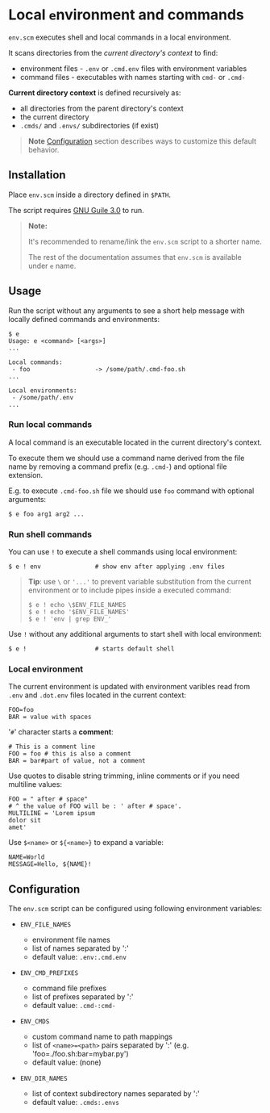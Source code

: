# Local `e`nvironment and commands

`env.scm` executes shell and local commands in a local environment.

It scans directories from the *current directory's context* to find:
- environment files - `.env` or `.cmd.env` files with environment variables
- command files - executables with names starting with `cmd-` or `.cmd-`

**Current directory context** is defined recursively as:
- all directories from the parent directory's context
- the current directory
- `.cmds/` and `.envs/` subdirectories (if exist)


> **Note** [Configuration](#configuration) section describes ways to customize
> this default behavior.


## Installation

Place `env.scm` inside a directory defined in `$PATH`.

The script requires [GNU Guile 3.0](https://www.gnu.org/software/guile) to run.

> **Note:**
>
> It's recommended to rename/link the `env.scm` script to a shorter name.
>
> The rest of the documentation assumes that `env.scm` is available under `e` name.


## Usage

Run the script without any arguments to see a short help message
with locally defined commands and environments:

```
$ e
Usage: e <command> [<args>]
...

Local commands:
 - foo                  -> /some/path/.cmd-foo.sh
...

Local environments:
 - /some/path/.env
...
```


### Run local commands

A local command is an executable located in the current directory's context.

To execute them we should use a command name derived from the file name
by removing a command prefix (e.g. `.cmd-`) and optional file extension.

E.g. to execute `.cmd-foo.sh` file we should use `foo` command with optional arguments:

```
$ e foo arg1 arg2 ...
```


### Run shell commands

You can use `!` to execute a shell commands using local environment:

```
$ e ! env               # show env after applying .env files
```

> **Tip**: use `\` or `'...'` to prevent variable substitution
> from the current environment
> or to include pipes inside a executed command:
>
> ```
> $ e ! echo \$ENV_FILE_NAMES
> $ e ! echo '$ENV_FILE_NAMES'
> $ e ! 'env | grep ENV_'
> ```

Use `!` without any additional arguments to start shell with local environment:

```
$ e !                   # starts default shell
```


### Local environment

The current environment is updated with environment varibles
read from `.env` and `.dot.env` files located in the current context:

```
FOO=foo
BAR = value with spaces
```

'`#`' character starts a **comment**:

```
# This is a comment line
FOO = foo # this is also a comment
BAR = bar#part of value, not a comment
```

Use quotes to disable string trimming, inline comments
or if you need multiline values:

```
FOO = " after # space"
# ^ the value of FOO will be : ' after # space'.
MULTILINE = 'Lorem ipsum
dolor sit
amet'
```

Use `$<name>` or `${<name>}` to expand a variable:

```
NAME=World
MESSAGE=Hello, ${NAME}!
```



## Configuration

The `env.scm` script can be configured using following environment variables:

- `ENV_FILE_NAMES`
  - environment file names
  - list of names separated by ':'
  - default value: `.env:.cmd.env`

- `ENV_CMD_PREFIXES`
  - command file prefixes
  - list of prefixes separated by ':'
  - default value: `.cmd-:cmd-`

- `ENV_CMDS`
  - custom command name to path mappings
  - list of `<name>=<path>` pairs separated by ':' (e.g. 'foo=./foo.sh:bar=mybar.py')
  - default value: (none)

- `ENV_DIR_NAMES`
  - list of context subdirectory names separated by ':'
  - default value: `.cmds:.envs`
